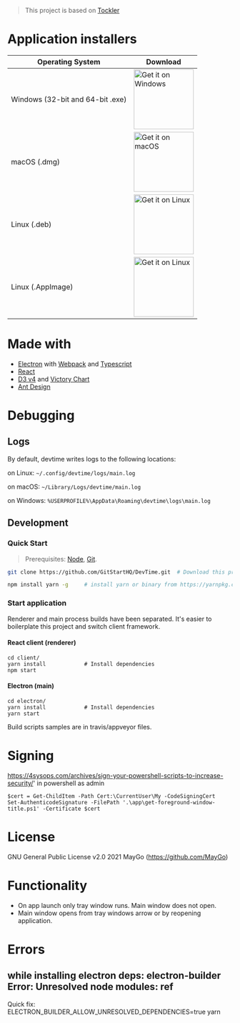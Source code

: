 > This project is based on [Tockler](https://github.com/MayGo/tockler)

# Application installers

| Operating System                 | Download                                                                                                                                                                                                                  |
| -------------------------------- | ------------------------------------------------------------------------------------------------------------------------------------------------------------------------------------------------------------------------- |
| Windows (32-bit and 64-bit .exe) | <a href='https://github.com/GitStartHQ/DevTime/releases/latest/download/GitStart-DevTime.exe'><img alt='Get it on Windows' width="134px" src='https://github.com/MayGo/tockler/raw/master/badges/BadgeWindows.png'/></a>  |
| macOS (.dmg)                     | <a href='https://github.com/GitStartHQ/DevTime/releases/latest/download/GitStart-DevTime.dmg'><img alt='Get it on macOS' width="134px" src='https://github.com/MayGo/tockler/raw/master/badges/BadgeMacOS.png'/></a>      |
| Linux (.deb)                     | <a href='https://github.com/GitStartHQ/DevTime/releases/latest/download/GitStart-DevTime.deb'><img alt='Get it on Linux' width="134px" src='https://github.com/MayGo/tockler/raw/master/badges/BadgeLinux.png'/></a>      |
| Linux (.AppImage)                | <a href='https://github.com/GitStartHQ/DevTime/releases/latest/download/GitStart-DevTime.AppImage'><img alt='Get it on Linux' width="134px" src='https://github.com/MayGo/tockler/raw/master/badges/BadgeLinux.png'/></a> |

# Made with

-   [Electron](https://electron.atom.io/) with [Webpack](https://webpack.github.io/) and [Typescript](https://www.typescriptlang.org/)
-   [React](https://reactjs.org/)
-   [D3 v4](https://d3js.org/) and [Victory Chart](http://formidable.com/open-source/victory/docs/victory-chart/)
-   [Ant Design](https://ant.design/)

# Debugging

## Logs

By default, devtime writes logs to the following locations:

on Linux: `~/.config/devtime/logs/main.log`

on macOS: `~/Library/Logs/devtime/main.log`

on Windows: `%USERPROFILE%\AppData\Roaming\devtime\logs\main.log`

## Development

### Quick Start

> Prerequisites: [Node](https://nodejs.org/), [Git](https://git-scm.com/).

```bash
git clone https://github.com/GitStartHQ/DevTime.git  # Download this project

npm install yarn -g     # install yarn or binary from https://yarnpkg.com
```

### Start application

Renderer and main process builds have been separated. It's easier to boilerplate this project and switch client framework.

#### React client (renderer)

```
cd client/
yarn install            # Install dependencies
npm start
```

#### Electron (main)

```
cd electron/
yarn install            # Install dependencies
yarn start
```

Build scripts samples are in travis/appveyor files.

# Signing

https://4sysops.com/archives/sign-your-powershell-scripts-to-increase-security/'
in powershell as admin

```
$cert = Get-ChildItem -Path Cert:\CurrentUser\My -CodeSigningCert
Set-AuthenticodeSignature -FilePath '.\app\get-foreground-window-title.ps1' -Certificate $cert
```

# License

GNU General Public License v2.0
2021 MayGo (https://github.com/MayGo)

# Functionality

-   On app launch only tray window runs. Main window does not open.
-   Main window opens from tray windows arrow or by reopening application.

# Errors

## while installing electron deps: electron-builder Error: Unresolved node modules: ref

Quick fix: ELECTRON_BUILDER_ALLOW_UNRESOLVED_DEPENDENCIES=true yarn

